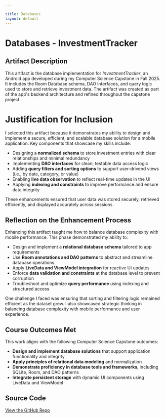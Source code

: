 ```yaml
---

title: Databases
layout: default
---
```


# Databases - InvestmentTracker

## Artifact Description

This artifact is the database implementation for *InvestmentTracker*, an Android app developed during my Computer Science Capstone in Fall 2025. It includes the Room Database schema, DAO interfaces, and query logic used to store and retrieve investment data. The artifact was created as part of the app's backend architecture and refined throughout the capstone project.

# Justification for Inclusion

I selected this artifact because it demonstrates my ability to design and implement a secure, efficient, and scalable database solution for a mobile application. Key components that showcase my skills include:

- Designing a **normalized schema** to store investment entries with clear relationships and minimal redundancy
- Implementing **DAO interfaces** for clean, testable data access logic
- Adding **query filters and sorting options** to support user-drivend views (i.e., by date, category, or value)
- Enabling **live data observation** to reflect real-time updates in the UI
- Applying **indexing and constraints** to improve performance and ensure data integrity

These enhancements ensured that user data was stored securely, retrieved efficiently, and displayed accurately across sessions.

## Reflection on the Enhancement Process

Enhancing this artifact taught me how to balance database complexity with mobile performance. This phase demonstrated my ability to:

- Design and implement a **relational database schema** tailored to app requirements
- Use **Room annotations and DAO patterns** to abstract and streamline database operations
- Apply **LiveData and ViewModel integration** for reactive UI updates
- Enforce **data validation and constraints** at the database level to prevent corruption
- Troubleshoot and optimize **query performance** using indexing and structured access

One challenge I faced was ensuring that sorting and filtering logic remained efficient as the dataset grew. I also showcased strategic thinking in balancing database complexity with mobile performance and user experience.

## Course Outcomes Met

This work aligns with the following Computer Science Capstone outcomes:

- **Design and implement database solutions** that support application functionality and integrity
- **Apply principles of relational data modeling** and normalization
- **Demonstrate proficiency in database tools and frameworks**, including SQLite, Room, and DAO patterns
- **Integrate persistent storage** with dynamic UI components using LiveData and ViewModel

## Source Code

[View the GitHub Repo](https://github.com/tenaciousT15/InvestmentTracker)

